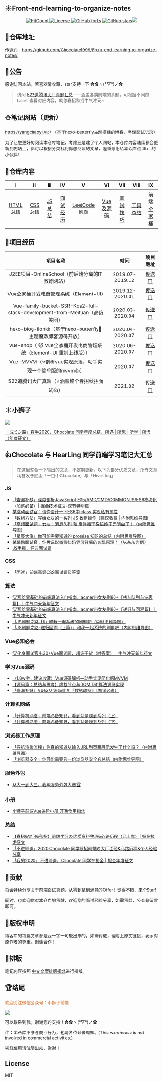 
##  :sunny:Front-end-learning-to-organize-notes

<p align="center">
<a href="http://hits.dwyl.com/Chocolate1999/Front-end-learning-to-organize-notes"><img src="http://hits.dwyl.com/Chocolate1999/Front-end-learning-to-organize-notes.svg" alt="HitCount"></a><a href="https://www.gnu.org/licenses/"> <img src="https://img.shields.io/github/license/Chocolate1999/Front-end-learning-to-organize-notes.svg" alt="License"></a><a href="https://github.com/Chocolate1999/Front-end-learning-to-organize-notes/network"> <img src="https://img.shields.io/github/forks/Chocolate1999/Front-end-learning-to-organize-notes.svg" alt="GitHub forks"></a> <a href="https://github.com/Chocolate1999/Front-end-learning-to-organize-notes/stargazers"> <img src="https://img.shields.io/github/stars/Chocolate1999/Front-end-learning-to-organize-notes.svg" alt="GitHub stars"></a><img src="https://camo.githubusercontent.com/cb8cb80af654f3dae14a4aa62e44bf62f16953d6/68747470733a2f2f6a617977636a6c6f76652e6769746875622e696f2f73622f6c616e672f6368696e6573652e737667"></img></p>

## :seedling:仓库地址

传送门：https://github.com/Chocolate1999/Front-end-learning-to-organize-notes/

## :loudspeaker:公告
感谢访问本站，若喜欢请收藏，star支持一下 ✿✿ヽ(°▽°)ノ✿

> 访问 <a href="https://github.com/Chocolate1999/Front-end-learning-to-organize-notes/issues">522道腾讯大厂真题汇总</a>——涵盖各类前端的真题，可根据不同的 `Label` 查看对应内容，助你春招秋招牛气冲天~

## :snowman:笔记网站（更新）

https://yangchaoyi.vip/ （基于hexo-butterfly主题搭建的博客，整理面试记录）

为了让您更好的阅读本仓库笔记，考虑还是建了个人网站，本仓库内容陆续都会更新到网站上，你可以根据分类找到你想阅读的文章，隆重感谢给本仓库点 Star 的小伙伴!





## :rabbit2:仓库内容

| Ⅰ| Ⅱ|Ⅲ|Ⅳ|  Ⅴ | Ⅵ| Ⅶ| Ⅷ | Ⅸ|
|:--------:|:-------------:|:-------------:|:-------------:|:-------------:|:-------------:|:-------------:|:-------------:|:-------------:|
| <a href="https://github.com/Chocolate1999/Front-end-learning-to-organize-notes/tree/master/HTML">HTML 总结</a> | <a href="https://github.com/Chocolate1999/Front-end-learning-to-organize-notes/tree/master/CSS">CSS 总结</a>   |  <a href="https://github.com/Chocolate1999/Front-end-learning-to-organize-notes/tree/master/JS">JS 总结</a> |  <a href="https://yangchaoyi.vip/tags/%E9%9D%A2%E8%AF%95/">面试经历</a>  | <a href="https://github.com/Chocolate1999/leetcode-javascript">LeetCode刷题 </a>    | <a href="https://github.com/Chocolate1999/Front-end-learning-to-organize-notes/tree/master/Vue%E5%8F%8A%E6%BA%90%E7%A0%81">Vue及源码</a> |    <a href="https://github.com/Chocolate1999/Front-end-learning-to-organize-notes/tree/master/%E9%9D%A2%E8%AF%95%E6%8A%80%E5%B7%A7">面试技巧</a>  | <a href="https://github.com/Chocolate1999/Front-end-learning-to-organize-notes/tree/master/%E5%B7%A5%E5%85%B7%E6%80%BB%E7%BB%93">工具总结</a>|   <a href="https://github.com/Chocolate1999/Front-end-learning-to-organize-notes/tree/master/Interview%20Questions">前端全家桶 </a>  | 

## :tada:项目经历

| 项目名称 |  时间    |项目地址|
|:--------:| :-------------:| :-------------:|
|     J2EE项目-OnlineSchool（前后端分离的IT教育网站）      |     2019.07-2019.12  |  <a href="https://gitee.com/miaochuanpeng/Java-EE">传送门</a>         |
|  Vue全家桶开发电商管理系统（Element-UI） | 2019.12-2020.01|<a href="https://gitee.com/Chocolate666/vue_shop">传送门</a> |
|  Vue-family-bucket-SSR-Koa2-full-stack-development-from-Meituan（高仿美团）  | 2020.03-2020.04 |<a href="https://github.com/Chocolate1999/Vue-family-bucket-SSR-Koa2-full-stack-development-from-Meituan">传送门</a>  | 
| hexo-blog-lionkk（基于hexo-butterfly:butterfly:主题魔改博客源码开放）| 2020.04-2020.07| <a href="https://github.com/Chocolate1999/hexo-blog-lionkk">传送门</a> |
| vue-shop（ :cat: Vue全家桶开发电商管理系统（Element-UI 重制上线版））| 2020.06-2020.07|  <a href="https://github.com/Chocolate1999/vue-shop">传送门</a>|
| Vue-MVVM（:star:剖析vue实现原理，动手实现一个简单版的mvvm:+1:）|  2020.07 | <a href="https://github.com/Chocolate1999/Vue-MVVM">传送门</a> |   
| 522道腾讯大厂真题（:star:涵盖整个春招秋招面试:+1:）|  2021.02 | <a href="https://github.com/Chocolate1999/Front-end-learning-to-organize-notes/issues">传送门</a> |   


##  :sunny:小狮子

![](https://img-blog.csdnimg.cn/img_convert/4c7d3a7b3552443daf61a7a5996c3b87.png)

<a href="https://chocolate.blog.csdn.net/article/details/111936965">「成长之路」挥手2020，Chocolate 同学年度总结，所遇 | 所思 | 所学 | 所悟（年度征文）</a>


## 👍Chocolate 与 HearLing 同学前端学习笔记大汇总
>在这里整合一下输出的文章，不定期更新，以下为部分优质文章，所有文章均首发于掘金「一百个Chocolate」与「HearLing」


### JS

- <a href="https://juejin.cn/post/6881241853258104839">「查漏补缺」深度剖析JavaScript ES5/AMD/CMD/COMMONJS/ES6模块化（加薪必备）| 掘金技术征文-双节特别篇</a>
- <a href="https://juejin.cn/post/6881894768117284878">某跳动面试官：请你设计一下ES6中 class 实现私有属性</a>
- <a href="https://juejin.cn/post/6901621560444977160">「数组方法」写给女友的一系列 JS 数组操作（建议收藏 | 内附思维导图）</a>
- <a href="https://juejin.cn/post/6902942813097459720">「高频面试题」女友：消息队列 和 事件循环系统终于弄明白了！（内附思维导图）</a>
- <a href="https://juejin.cn/post/6906106922605543432">「星辰大海」你可能需要知道的 promise 知识的总结（内附思维导图）</a>
- <a href="https://juejin.cn/post/6924218259302694919">某跳动面试官：你再说说微信扫码登录背后的实现原理？（以某东为例）</a>
- <a href="https://juejin.cn/post/6925599792814882829">JS手撕，经典面试题</a>


### CSS
- <a href="https://juejin.cn/post/6924228588510281735">「面试」前端高频CSS面试题及答案</a>

### 算法
- <a href="https://juejin.cn/post/6926801566699618312">🐮写给零基础的前端算法入门指南，acmer带女友刷80+【栈与队列与链表篇】｜牛气冲天新年征文</a>
- <a href="https://juejin.cn/post/6929755669683765261">🐮写给零基础的前端算法入门指南，acmer带女友刷80+【递归与回溯篇】｜牛气冲天新年征文</a>
- <a href="https://juejin.cn/post/6906316759465197581">「JS刷题之路-栈」和我一起系统的刷题吧（内附思维导图）</a>
- <a href="https://juejin.cn/post/6908273702769524744">「JS刷题之路-递归回溯（上篇）」和我一起系统的刷题吧（内附思维导图）</a>

### Vue必知必会

- <a href="https://juejin.cn/post/6930897845369356295">🐮化身面试官出30+Vue面试题，超级干货（附答案）｜牛气冲天新年征文</a>


### 学习Vue源码

- <a href="https://juejin.cn/post/6854573209673531400">（1.8w字，建议收藏）Vue源码解析—动手实现简化版MVVM</a>
- <a href="https://juejin.cn/post/6877142396967223304">【源码篇：总结与思考】虚拟节点与DOM Diff算法源码实现</a>
- <a href="https://juejin.cn/post/6882210480040263693">「查漏补缺」Vue2.0 源码重写『数据劫持』【面试必备】</a>


### 计算机网络
- <a href="https://juejin.cn/post/6915362842212302862">「计算机网络」前端必备知识，看到就是赚到系列（上）</a>
- <a href="https://juejin.cn/post/6916318564966203400">「计算机网络」前端必备知识，看到就是赚到系列（下）</a>

### 浏览器工作原理
- <a href="https://juejin.cn/post/6902032954034225159">「导航渲染流程」你真的知道从输入URL到页面展示发生了什么吗？（内附思维导图）</a>
- <a href="https://juejin.cn/post/6900916440845516814">「浏览器安全」你可能需要的一份浏览器安全的总结（内附思维导图）</a>

### 服务外包
- <a href="https://juejin.cn/post/6925000746236641287">从大一到大三，我与服务外包大赛🏆</a>

### 小册

- <a href="https://blog.csdn.net/weixin_42429718/article/details/107134349">小狮子前端Vue进阶小册 开通食用指北</a>

### 总结
- <a href="https://juejin.cn/post/6844904202221649934">【春招&实习&秋招】前端学习の优质资料整理&心路历程（已上岸）| 掘金技术征文</a>
- <a href="https://juejin.cn/post/6888472067726508039">「不进则退」2020 Chocolate 同学秋招前端の大厂面经&心路历程&个人经验分享</a>
- <a href="https://juejin.cn/post/6911663223355899918">「我的2020」不进则退，Chocolate 同学在掘金 | 掘金年度征文</a>




## :gift_heart:贡献

将会持续分享关于前端面试真题，从零到拿到满意的Offer！觉得不错，来个Star!

同时，也欢迎你对本仓库的贡献，欢迎您的面试经验分享，如需贡献，公众号留言即可。

## :sunflower:版权申明

博客中的每篇文章都是我一字一句敲出来的，如需转载，请附上原文链接，表示对原作者的尊重。谢谢合作！

## :page_with_curl:排版

笔记内容按照 <a href="https://mazhuang.org/wiki/chinese-copywriting-guidelines/">中文文案排版指北</a>进行排版。

## :trophy:结尾

<font color=chocolate>欢迎关注微信公众号：小狮子前端</font>

![](https://img-blog.csdnimg.cn/img_convert/43c196751f4984c71011557d06e7e9b6.png)

可以联系到我，谢谢您的支持！✿✿ヽ(°▽°)ノ✿

注：本仓库不参与商业行为，也请各位读者周知。(This warehouse is not involved in commercial activities.)

转载使用请注明出处，谢谢！

## License

MIT
